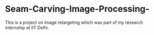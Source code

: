 # Seam-Carving-Image-Processing-
This is a project on image retargeting which was part of my research internship at IIT Delhi.
